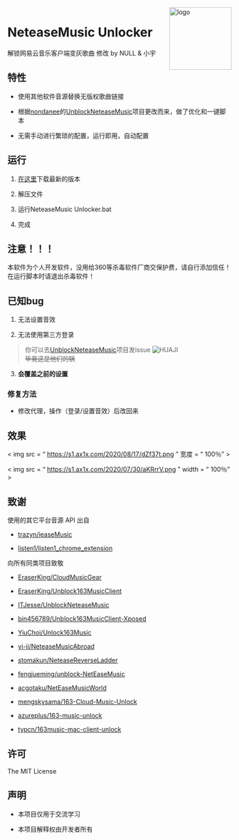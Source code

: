 <img src="https://user-images.githubusercontent.com/26399680/47980314-0e3f1700-e102-11e8-8857-e3436ecc8beb.png" alt="logo" width="140" height="140" align="right">

# NeteaseMusic Unlocker

解锁网易云音乐客户端变灰歌曲 修改 by NULL & 小宇

## 特性

- 使用其他软件音源替换无版权歌曲链接

- 根据[nondanee](https://github.com/nondanee)的[UnblockNeteaseMusic](https://github.com/nondanee/UnblockNeteaseMusic)项目更改而来，做了优化和一键脚本

- 无需手动进行繁琐的配置，运行即用，自动配置

## 运行

1. [在这里](https://github.com/xiaoyv404/NeteaseMusic-Unlocker/releases/)下载最新的版本

2. 解压文件

3. 运行NeteaseMusic Unlocker.bat

4. 完成

## 注意！！！

本软件为个人开发软件，没用给360等杀毒软件厂商交保护费，请自行添加信任！在运行脚本时请退出杀毒软件！

## 已知bug

1. 无法设置音效

2. 无法使用第三方登录

> 你可以去[UnblockNeteaseMusic](https://github.com/nondanee/UnblockNeteaseMusic/issues)项目发issue ![HUAJI](https://s1.ax1x.com/2020/07/30/aKvHPA.png)   
~~毕竟这是他们的锅~~

3. **会覆盖之前的设置**

### 修复方法

- 修改代理，操作（登录/设置音效）后改回来

## 效果

< img  src = “ https://s1.ax1x.com/2020/08/17/dZf37t.png ”  宽度 = “ 100％” >

< img  src = “ https://s1.ax1x.com/2020/07/30/aKRrrV.png ”  width = “ 100％” >

## 致谢

使用的其它平台音源 API 出自

- [trazyn/ieaseMusic](https://github.com/trazyn/ieaseMusic)

- [listen1/listen1_chrome_extension](https://github.com/listen1/listen1_chrome_extension)

向所有同类项目致敬

- [EraserKing/CloudMusicGear](https://github.com/EraserKing/CloudMusicGear)

- [EraserKing/Unblock163MusicClient](https://github.com/EraserKing/Unblock163MusicClient)

- [ITJesse/UnblockNeteaseMusic](https://github.com/ITJesse/UnblockNeteaseMusic/)

- [bin456789/Unblock163MusicClient-Xposed](https://github.com/bin456789/Unblock163MusicClient-Xposed)

- [YiuChoi/Unlock163Music](https://github.com/YiuChoi/Unlock163Music)

- [yi-ji/NeteaseMusicAbroad](https://github.com/yi-ji/NeteaseMusicAbroad)

- [stomakun/NeteaseReverseLadder](https://github.com/stomakun/NeteaseReverseLadder/)

- [fengjueming/unblock-NetEaseMusic](https://github.com/fengjueming/unblock-NetEaseMusic)

- [acgotaku/NetEaseMusicWorld](https://github.com/acgotaku/NetEaseMusicWorld)

- [mengskysama/163-Cloud-Music-Unlock](https://github.com/mengskysama/163-Cloud-Music-Unlock)

- [azureplus/163-music-unlock](https://github.com/azureplus/163-music-unlock)

- [typcn/163music-mac-client-unlock](https://github.com/typcn/163music-mac-client-unlock)

## 许可

The MIT License

## 声明

- 本项目仅用于交流学习

- 本项目解释权由开发者所有
